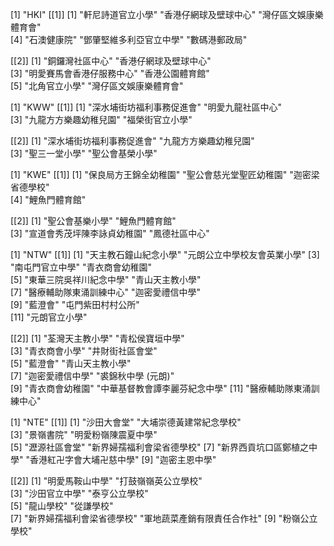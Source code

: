 [1] "HKI"
[[1]]
[1] "軒尼詩道官立小學"       "香港仔網球及壁球中心"   "灣仔區文娛康樂體育會"  
[4] "石澳健康院"             "鄧肇堅維多利亞官立中學" "數碼港郵政局"          

[[2]]
[1] "銅鑼灣社區中心"           "香港仔網球及壁球中心"    
[3] "明愛賽馬會香港仔服務中心" "香港公園體育館"          
[5] "北角官立小學"             "灣仔區文娛康樂體育會"    

[1] "KWW"
[[1]]
[1] "深水埔街坊福利事務促進會" "明愛九龍社區中心"        
[3] "九龍方方樂趣幼稚兒園"     "福榮街官立小學"          

[[2]]
[1] "深水埔街坊福利事務促進會" "九龍方方樂趣幼稚兒園"    
[3] "聖三一堂小學"             "聖公會基榮小學"          

[1] "KWE"
[[1]]
[1] "保良局方王錦全幼稚園"   "聖公會慈光堂聖匠幼稚園" "迦密梁省德學校"        
[4] "鯉魚門體育館"          

[[2]]
[1] "聖公會基樂小學"             "鯉魚門體育館"              
[3] "宣道會秀茂坪陳李詠貞幼稚園" "鳳德社區中心"              

[1] "NTW"
[[1]]
 [1] "天主教石鐘山紀念小學"       "元朗公立中學校友會英業小學"
 [3] "南屯門官立中學"             "青衣商會幼稚園"            
 [5] "東華三院吳祥川紀念中學"     "青山天主教小學"            
 [7] "醫療輔助隊東涌訓練中心"     "迦密愛禮信中學"            
 [9] "藍澄會"                     "屯門紫田村村公所"          
[11] "元朗官立小學"              

[[2]]
 [1] "荃灣天主教小學"               "青松侯寶垣中學"              
 [3] "青衣商會小學"                 "井財街社區會堂"              
 [5] "藍澄會"                       "青山天主教小學"              
 [7] "迦密愛禮信中學"               "裘錦秋中學 (元朗)"           
 [9] "青衣商會幼稚園"               "中華基督教會譚李麗芬紀念中學"
[11] "醫療輔助隊東涌訓練中心"      

[1] "NTE"
[[1]]
[1] "沙田大會堂"               "大埔崇德黃建常紀念學校"  
[3] "景嶺書院"                 "明愛粉嶺陳震夏中學"      
[5] "瀝源社區會堂"             "新界婦孺福利會梁省德學校"
[7] "新界西貢坑口區鄭植之中學" "香港紅卍字會大埔卍慈中學"
[9] "迦密主恩中學"            

[[2]]
[1] "明愛馬鞍山中學"             "打鼓嶺嶺英公立學校"        
[3] "沙田官立中學"               "泰亨公立學校"              
[5] "龍山學校"                   "從謙學校"                  
[7] "新界婦孺福利會梁省德學校"   "軍地蔬菜產銷有限責任合作社"
[9] "粉嶺公立學校"              

